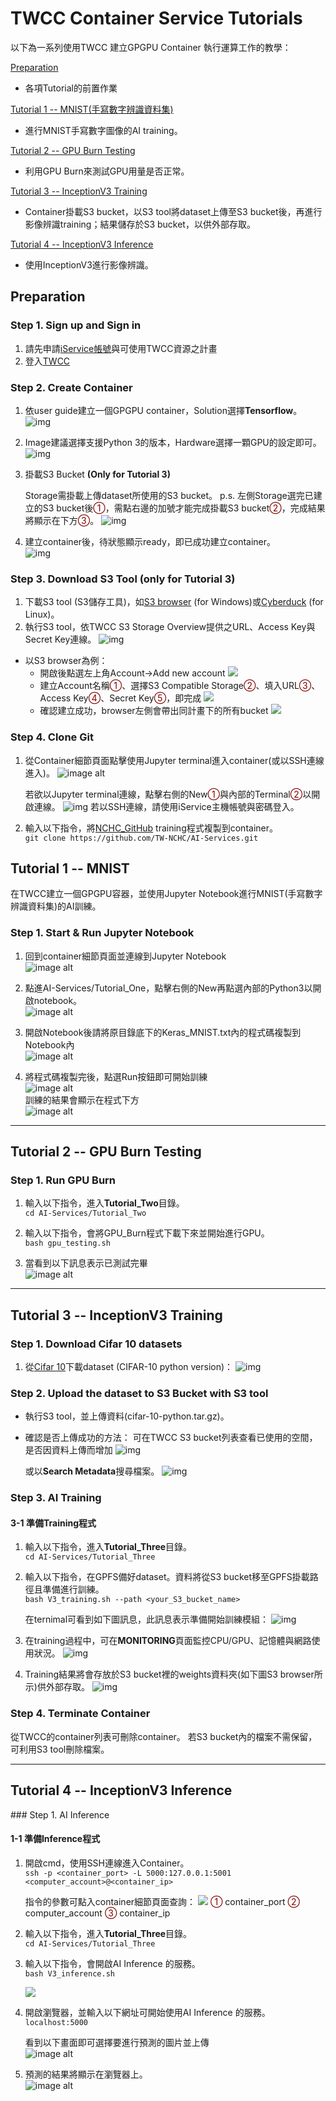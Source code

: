 # TWCC Container Service Tutorials
以下為一系列使用TWCC 建立GPGPU Container 執行運算工作的教學：

[Preparation](#PREP)

- 各項Tutorial的前置作業

[Tutorial 1 -- MNIST(手寫數字辨識資料集)](#MNIST)

- 進行MNIST手寫數字圖像的AI training。

[Tutorial 2 -- GPU Burn Testing](#GPUBURNING)

- 利用GPU Burn來測試GPU用量是否正常。

[Tutorial 3 -- InceptionV3 Training](#V3TRAINING)

- Container掛載S3 bucket，以S3 tool將dataset上傳至S3 bucket後，再進行影像辨識training；結果儲存於S3 bucket，以供外部存取。

[Tutorial 4 -- InceptionV3 Inference](#V3INFERENCE)

- 使用InceptionV3進行影像辨識。


<h2 id = PREP>Preparation</h2>

### Step 1. Sign up and Sign in
1. 請先申請[iService帳號](https://iservice.nchc.org.tw/nchc_service/index.php)與可使用TWCC資源之計畫
2. 登入[TWCC](https://www.twcc.ai/)

### Step 2. Create Container

1. 依user guide建立一個GPGPU container，Solution選擇**Tensorflow**。<br>
![img](https://snag.gy/3mfqQB.jpg)
  
2. Image建議選擇支援Python 3的版本，Hardware選擇一顆GPU的設定即可。<br>
![img](https://snag.gy/h8R5k4.jpg)
  
3. 掛載S3 Bucket **(Only for Tutorial 3)**
  
    Storage需掛載上傳dataset所使用的S3 bucket。
    p.s. 左側Storage選完已建立的S3 bucket後<font style="color:maroon;">①</font>，需點右邊的加號才能完成掛載S3 bucket<font style="color:maroon;">②</font>，完成結果將顯示在下方<font style="color:maroon;">③</font>。
  ![img](https://snag.gy/po81zv.jpg)


4. 建立container後，待狀態顯示ready，即已成功建立container。<br>
![img](https://snag.gy/6obSIT.jpg)

### Step 3. Download S3 Tool **(only for Tutorial 3)**
  
1. 下載S3 tool (S3儲存工具)，如[S3 browser](http://s3browser.com/) (for Windows)或[Cyberduck](https://cyberduck.io/) (for Linux)。
2. 執行S3 tool，依TWCC S3 Storage Overview提供之URL、Access Key與Secret Key連線。
![img](https://snag.gy/14mWX5.jpg)
  - 以S3 browser為例：
    - 開啟後點選左上角Account→Add new account
      ![](https://i.imgur.com/pTNsz7V.png)
    - 建立Account名稱<font style="color:maroon;">①</font>、選擇S3 Compatible Storage<font style="color:maroon;">②</font>、填入URL<font style="color:maroon;">③</font>、Access Key<font style="color:maroon;">④</font>、Secret Key<font style="color:maroon;">⑤</font>，即完成
      ![](https://i.imgur.com/xD68VtJ.png)
    - 確認建立成功，browser左側會帶出同計畫下的所有bucket
      ![](https://i.imgur.com/nr8w7Ps.png)

    




### Step 4. Clone Git
1. 從Container細節頁面點擊使用Jupyter terminal進入container(或以SSH連線進入)。
![image alt](https://snag.gy/2wV0Na.jpg)

    若欲以Jupyter terminal連線，點擊右側的New<font style="color:maroon;">①</font>與內部的Terminal<font style="color:maroon;">②</font>以開啟連線。
    ![img](https://snag.gy/adzsiX.jpg)
    若以SSH連線，請使用iService主機帳號與密碼登入。
2. 輸入以下指令，將[NCHC_GitHub](https://github.com/TW-NCHC/AI-Services/tree/V3Training) training程式複製到container。<br>
 `git clone https://github.com/TW-NCHC/AI-Services.git`


<h2 id = MNIST>Tutorial 1 -- MNIST</h2>
在TWCC建立一個GPGPU容器，並使用Jupyter Notebook進行MNIST(手寫數字辨識資料集)的AI訓練。

### Step 1. Start & Run Jupyter Notebook
1. 回到container細節頁面並連線到Jupyter Notebook<br>
![image alt](https://snag.gy/lPLJIM.jpg)

2. 點進AI-Services/Tutorial_One，點擊右側的New再點選內部的Python3以開啟notebook。<br>
![image alt](https://snag.gy/XhZaWM.jpg)

3. 開啟Notebook後請將原目錄底下的Keras_MNIST.txt內的程式碼複製到Notebook內<br>
![image alt](https://snag.gy/tmYpXB.jpg)

4. 將程式碼複製完後，點選Run按鈕即可開始訓練<br>
![image alt](https://snag.gy/8UTEwJ.jpg)<br>
訓練的結果會顯示在程式下方<br>
![image alt](https://snag.gy/fGgMH8.jpg)<br>

---------------------------------------------
<h2 id = GPUBURNING>Tutorial 2 -- GPU Burn Testing</h2>

### Step 1. Run GPU Burn

1. 輸入以下指令，進入**Tutorial_Two**目錄。<br>
 `cd AI-Services/Tutorial_Two` 
 
2. 輸入以下指令，會將GPU_Burn程式下載下來並開始進行GPU。<br>
 `bash gpu_testing.sh` 
 
3. 當看到以下訊息表示已測試完畢<br>
![image alt](https://snag.gy/l3Q6m7.jpg)

---------------------------------------------
<h2 id = V3TRAINING>Tutorial 3 -- InceptionV3 Training</h2>

### Step 1. Download Cifar 10 datasets
1. 從[Cifar 10](https://www.cs.toronto.edu/~kriz/cifar.html)下載dataset (CIFAR-10 python version)：
![img](https://snag.gy/doqAk4.jpg)

### Step 2. Upload the dataset to S3 Bucket with S3 tool
  - 執行S3 tool，並上傳資料(cifar-10-python.tar.gz)。
  
  - 確認是否上傳成功的方法：
    可在TWCC S3 bucket列表查看已使用的空間，是否因資料上傳而增加
    ![img](https://snag.gy/r97i4I.jpg)
    
    或以**Search Metadata**搜尋檔案。 
    ![img](https://snag.gy/PiR2rG.jpg)
  
### Step 3. AI Training

#### 3-1 準備Training程式
 
 1. 輸入以下指令，進入**Tutorial_Three**目錄。<br>
 `cd AI-Services/Tutorial_Three` 
 
 2. 輸入以下指令，在GPFS備好dataset。資料將從S3 bucket移至GPFS掛載路徑且準備進行訓練。<br>
 `bash V3_training.sh --path <your_S3_bucket_name>` 

 
    在ternimal可看到如下圖訊息，此訊息表示準備開始訓練模組：
 ![img](https://snag.gy/UtCw7b.jpg)
 
 3. 在training過程中，可在**MONITORING**頁面監控CPU/GPU、記憶體與網路使用狀況。
 ![img](https://snag.gy/d0pT7Z.jpg)
 
 4. Training結果將會存放於S3 bucket裡的weights資料夾(如下圖S3 browser所示)供外部存取。
 ![img](https://snag.gy/c9yaDs.jpg)



### Step 4. Terminate Container
  從TWCC的container列表可刪除container。
  若S3 bucket內的檔案不需保留，可利用S3 tool刪除檔案。


---------------------------------------------
<h2 id = V3INFERENCE>Tutorial 4 -- InceptionV3 Inference</h2>
### Step 1. AI Inference

#### 1-1 準備Inference程式
 1. 開啟cmd，使用SSH連線進入Container。<br>
 `ssh -p <container_port> -L 5000:127.0.0.1:5001 <computer_account>@<container_ip>`
     
    指令的參數可點入container細節頁面查詢： 
    ![](https://i.imgur.com/xlorz91.png)
    <font style="color:maroon;">①</font> container_port
    <font style="color:maroon;">②</font> computer_account
    <font style="color:maroon;">③</font> container_ip
    
 
 
 2. 輸入以下指令，進入**Tutorial_Three**目錄。<br>
 `cd AI-Services/Tutorial_Three` 
 
 3. 輸入以下指令，會開啟AI Inference 的服務。<br>
 `bash V3_inference.sh` 
 
    ![](https://i.imgur.com/gpTrDyj.png)

 
 4. 開啟瀏覽器，並輸入以下網址可開始使用AI Inference 的服務。<br>
 `localhost:5000`
  
    看到以下畫面即可選擇要進行預測的圖片並上傳<br>
 ![image alt](https://snag.gy/vQTej5.jpg)
 
 5. 預測的結果將顯示在瀏覽器上。<br>
 ![image alt](https://snag.gy/gbR1vJ.jpg)
